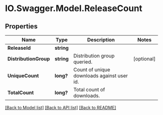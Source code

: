 # IO.Swagger.Model.ReleaseCount
## Properties

Name | Type | Description | Notes
------------ | ------------- | ------------- | -------------
**ReleaseId** | **string** |  | 
**DistributionGroup** | **string** | Distribution group queried.  | [optional] 
**UniqueCount** | **long?** | Count of unique downloads against user id.  | 
**TotalCount** | **long?** | Total count of downloads.  | 

[[Back to Model list]](../README.md#documentation-for-models) [[Back to API list]](../README.md#documentation-for-api-endpoints) [[Back to README]](../README.md)

